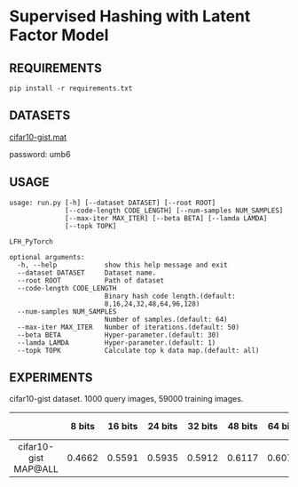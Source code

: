 # Supervised Hashing with Latent Factor Model

## REQUIREMENTS
`pip install -r requirements.txt`

## DATASETS
[cifar10-gist.mat](https://pan.baidu.com/s/1qE9KiAOTNs5ORn_WoDDwUg)

password: umb6

## USAGE
```
usage: run.py [-h] [--dataset DATASET] [--root ROOT]
              [--code-length CODE_LENGTH] [--num-samples NUM_SAMPLES]
              [--max-iter MAX_ITER] [--beta BETA] [--lamda LAMDA]
              [--topk TOPK]

LFH_PyTorch

optional arguments:
  -h, --help            show this help message and exit
  --dataset DATASET     Dataset name.
  --root ROOT           Path of dataset
  --code-length CODE_LENGTH
                        Binary hash code length.(default:
                        8,16,24,32,48,64,96,128)
  --num-samples NUM_SAMPLES
                        Number of samples.(default: 64)
  --max-iter MAX_ITER   Number of iterations.(default: 50)
  --beta BETA           Hyper-parameter.(default: 30)
  --lamda LAMDA         Hyper-parameter.(default: 1)
  --topk TOPK           Calculate top k data map.(default: all)
```

## EXPERIMENTS
cifar10-gist dataset. 1000 query images, 59000 training images.

|                    | 8 bits | 16 bits | 24 bits | 32 bits | 48 bits | 64 bits | 96 bits | 128 bits
          :-:        |   :-:  |   :-:   |   :-:   |   :-:   |   :-:   |   :-:   |   :-:   |   :-:   
cifar10-gist MAP@ALL | 0.4662 | 0.5591  | 0.5935  | 0.5912  | 0.6117  | 0.6073  | 0.6210  | 0.6321
